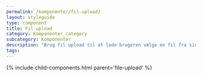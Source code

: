 ```yaml
---
permalink: /komponenter/fil-upload/
layout: styleguide
type: component
title: Fil upload
category: Komponenter_category
subcategory: Komponenter
description: "Brug fil upload til at lade brugeren vælge en fil fra sin egen computer, tablet eller mobil."
tags:
---
```


{% include child-components.html parent='file-upload' %}
